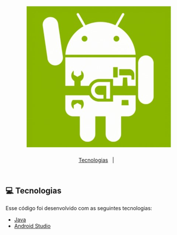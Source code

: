 <h1 align="center">
    <img alt="Android" title="Android" src=".github/android.jpg" />
</h1>

<p align="center">
  <a href="#tecnologias">Tecnologias</a>&nbsp;&nbsp;&nbsp;|&nbsp;&nbsp;&nbsp;
</p> 
<br>

## 💻 Tecnologias

Esse código foi desenvolvido com as seguintes tecnologias:

- [Java](https://www.java.com/pt-BR/download)
- [Android Studio](https://developer.android.com/studio)
